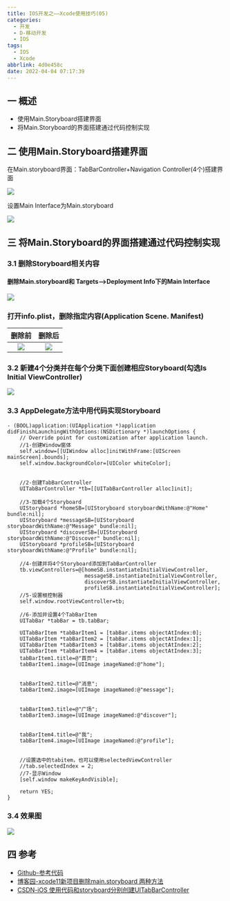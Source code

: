 ```yaml
---
title: IOS开发之——Xcode使用技巧(05)
categories:
  - 开发
  - D-移动开发
  - IOS
tags:
  - IOS
  - Xcode
abbrlink: 4d0e458c
date: 2022-04-04 07:17:39
---
```

## 一 概述

* 使用Main.Storyboard搭建界面
* 将Main.Storyboard的界面搭建通过代码控制实现

<!--more-->

## 二 使用Main.Storyboard搭建界面

在Main.storyboard界面：TabBarController+Navigation Controller(4个)搭建界面

![][1]

设置Main  Interface为Main.storyboard

![][2]

## 三 将Main.Storyboard的界面搭建通过代码控制实现

### 3.1 删除Storyboard相关内容

####  删除Main.storyboard和 Targets—>Deployment Info下的Main Interface
![][3]

###  打开info.plist，删除指定内容(Application Scene. Manifest)

| 删除前 | 删除后 |
| :----: | :----: |
| ![][4] | ![][5] |

### 3.2 新建4个分类并在每个分类下面创建相应Storyboard(勾选Is Initial ViewController)

![][6]

### 3.3 AppDelegate方法中用代码实现Storyboard

```
- (BOOL)application:(UIApplication *)application didFinishLaunchingWithOptions:(NSDictionary *)launchOptions {
    // Override point for customization after application launch.
    //1-创建Window窗体
    self.window=[[UIWindow alloc]initWithFrame:[UIScreen mainScreen].bounds];
    self.window.backgroundColor=[UIColor whiteColor];


    //2-创建TabBarController
    UITabBarController *tb=[[UITabBarController alloc]init];

    //3-加载4个Storyboard
    UIStoryboard *homeSB=[UIStoryboard storyboardWithName:@"Home" bundle:nil];
    UIStoryboard *messageSB=[UIStoryboard storyboardWithName:@"Message" bundle:nil];
    UIStoryboard *discoverSB=[UIStoryboard storyboardWithName:@"Discover" bundle:nil];
    UIStoryboard *profileSB=[UIStoryboard storyboardWithName:@"Profile" bundle:nil];
    
    //4-创建并将4个Storyboard添加到TabBarController
    tb.viewControllers=@[homeSB.instantiateInitialViewController,
                         messageSB.instantiateInitialViewController,
                         discoverSB.instantiateInitialViewController,
                         profileSB.instantiateInitialViewController];
    //5-设置根控制器
    self.window.rootViewController=tb;
    
    //6-添加并设置4个TabBarItem
    UITabBar *tabBar = tb.tabBar;
      
    UITabBarItem *tabBarItem1 = [tabBar.items objectAtIndex:0];
    UITabBarItem *tabBarItem2 = [tabBar.items objectAtIndex:1];
    UITabBarItem *tabBarItem3 = [tabBar.items objectAtIndex:2];
    UITabBarItem *tabBarItem4 = [tabBar.items objectAtIndex:3];
    tabBarItem1.title=@"首页";
    tabBarItem1.image=[UIImage imageNamed:@"home"];
    
      
    tabBarItem2.title=@"消息";
    tabBarItem2.image=[UIImage imageNamed:@"message"];
   
      
    tabBarItem3.title=@"广场";
    tabBarItem3.image=[UIImage imageNamed:@"discover"];

      
    tabBarItem4.title=@"我";
    tabBarItem4.image=[UIImage imageNamed:@"profile"];
   
    
    //设置选中的tabitem，也可以使用selectedViewController
    //tab.selectedIndex = 2;
    //7-显示Window
    [self.window makeKeyAndVisible];

    return YES;
}
```

### 3.4 效果图
![][7]

## 四 参考
* [Github-参考代码](https://github.com/PGzxc/StoryboardCode)
* [博客园-xcode11新项目删除main.storyboard 两种方法](https://www.cnblogs.com/baitongtong/p/12023484.html)
* [CSDN-iOS 使用代码和storyboard分别创建UITabBarController](https://blog.csdn.net/chy555chy/article/details/51692287)




[1]:https://jsd.onmicrosoft.cn/gh/PGzxc/CDN/blog-ios/ios-xcode-05-main-storyboard.png
[2]:https://jsd.onmicrosoft.cn/gh/PGzxc/CDN/blog-ios/ios-xcode-05-main-storyboard-interface.png
[3]:https://jsd.onmicrosoft.cn/gh/PGzxc/CDN/blog-ios/ios-xcode-05-main-storyboard-remove.png
[4]:https://jsd.onmicrosoft.cn/gh/PGzxc/CDN/blog-ios/ios-xcode-05-info-dele-before.png
[5]:https://jsd.onmicrosoft.cn/gh/PGzxc/CDN/blog-ios/ios-xcode-05-info-dele-after.png
[6]:https://jsd.onmicrosoft.cn/gh/PGzxc/CDN/blog-ios/ios-xcode-05-four-storyboard-add.png
[7]:https://jsd.onmicrosoft.cn/gh/PGzxc/CDN/blog-ios/ios-xcode-05-code-preview.gif